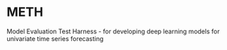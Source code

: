 # METH
Model Evaluation Test Harness - for developing deep learning models for univariate time series forecasting
